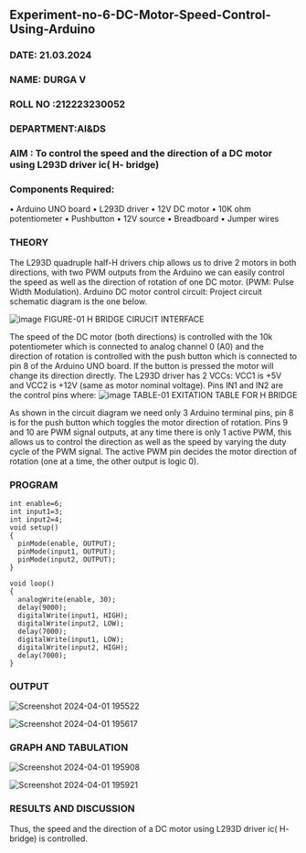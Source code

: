 ## Experiment-no-6-DC-Motor-Speed-Control-Using-Arduino
###  DATE: 21.03.2024

###  NAME: DURGA V
###  ROLL NO :212223230052
###  DEPARTMENT:AI&DS

### AIM : To control the speed and the direction of a DC motor using L293D driver ic( H- bridge)

### Components Required:
•	Arduino UNO board
•	L293D driver
•	12V DC motor
•	10K ohm potentiometer
•	Pushbutton
•	12V source
•	Breadboard
•	Jumper wires
### THEORY 
The L293D quadruple half-H drivers chip allows us to drive 2 motors in both directions, with two PWM outputs from the Arduino we can easily control the speed as well as the direction of rotation of one DC motor. (PWM: Pulse Width Modulation).
Arduino DC motor control circuit:
Project circuit schematic diagram is the one below.

![image](https://user-images.githubusercontent.com/36288975/167763051-b230c183-afc5-46f2-ba95-0f95e10dd6c9.png)
FIGURE-01 H BRIDGE CIRUCIT INTERFACE 
 
The speed of the DC motor (both directions) is controlled with the 10k potentiometer which is connected to analog channel 0 (A0) and the direction of rotation is controlled with the push button which is connected to pin 8 of the Arduino UNO board. If the button is pressed the motor will change its direction directly.
The L293D driver has 2 VCCs: VCC1 is +5V and VCC2 is +12V (same as motor nominal voltage). Pins IN1 and IN2 are the control pins where:
![image](https://user-images.githubusercontent.com/36288975/167763120-1421c2c5-8381-49eb-b376-03f6e1113b7a.png)
TABLE-01 EXITATION TABLE FOR H BRIDGE 

As shown in the circuit diagram we need only 3 Arduino terminal pins, pin 8 is for the push button which toggles the motor direction of rotation. Pins 9 and 10 are PWM signal outputs, at any time there is only 1 active PWM, this allows us to control the direction as well as the speed by varying the duty cycle of the PWM signal. The active PWM pin decides the motor direction of rotation (one at a time, the other output is logic 0).

### PROGRAM 

```
int enable=6;
int input1=3;
int input2=4;
void setup()
{
  pinMode(enable, OUTPUT);
  pinMode(input1, OUTPUT);
  pinMode(input2, OUTPUT);
}

void loop()
{
  analogWrite(enable, 30);
  delay(9000); 
  digitalWrite(input1, HIGH);
  digitalWrite(input2, LOW);
  delay(7000);
  digitalWrite(input1, LOW);
  digitalWrite(input2, HIGH);
  delay(7000);
}
```

### OUTPUT

![Screenshot 2024-04-01 195522](https://github.com/DurgaV240106/Experiment-no-7-DC-Motor-Speed-Control-Using-Arduino/assets/144870878/8fb6f125-cadd-4ff8-9f21-dbc50c3cfe74)

![Screenshot 2024-04-01 195617](https://github.com/DurgaV240106/Experiment-no-7-DC-Motor-Speed-Control-Using-Arduino/assets/144870878/58a968a1-ff3c-4ca5-aa45-a73f78416670)



### GRAPH AND TABULATION 

![Screenshot 2024-04-01 195908](https://github.com/DurgaV240106/Experiment-no-7-DC-Motor-Speed-Control-Using-Arduino/assets/144870878/8466feda-b774-41c4-80c7-fdccac1c54cf)

![Screenshot 2024-04-01 195921](https://github.com/DurgaV240106/Experiment-no-7-DC-Motor-Speed-Control-Using-Arduino/assets/144870878/eca06b15-9fd1-4ba2-9032-b9272e734c6c)




### RESULTS AND DISCUSSION 

Thus, the speed and the direction of a DC motor using L293D driver ic( H- bridge) is controlled.
